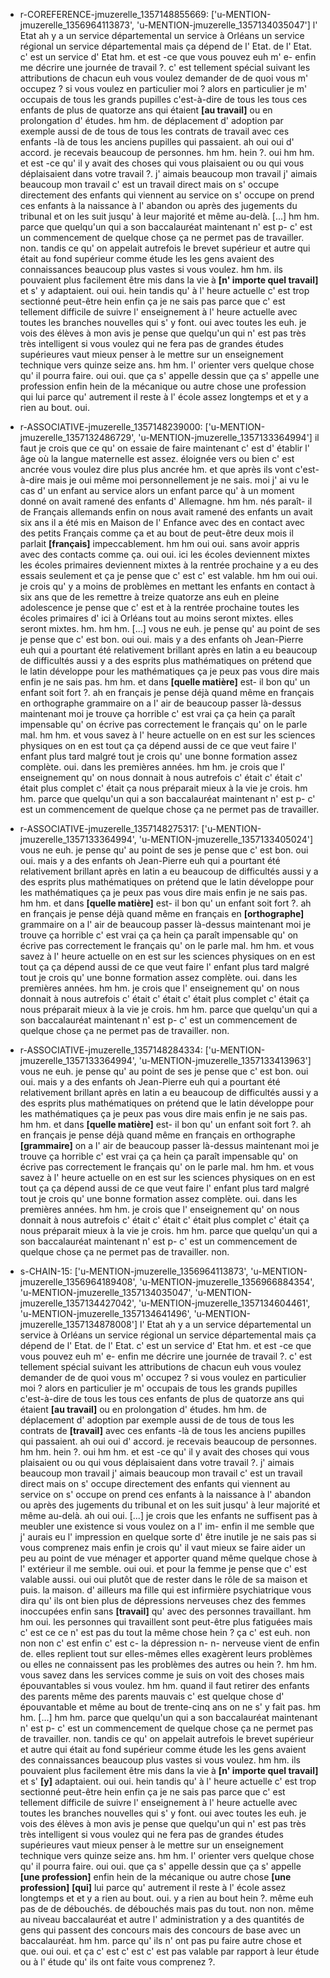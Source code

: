  * r-COREFERENCE-jmuzerelle_1357148855669: ['u-MENTION-jmuzerelle_1356964113873', 'u-MENTION-jmuzerelle_1357134035047']
	l' Etat ah y a un service départemental un service à Orléans un service régional un service départemental mais ça dépend de l' Etat.
	 de l' Etat.
	 c' est un service d' Etat hm.
	 et est -ce que vous pouvez euh m' e- enfin me décrire une journée de travail ?.
	 c' est tellement spécial suivant les attributions de chacun euh vous voulez demander de de quoi vous m' occupez ? si vous voulez en particulier moi ? alors en particulier je m' occupais de tous les grands pupilles c'est-à-dire de tous les tous ces enfants de plus de quatorze ans qui étaient **[au travail]** ou en prolongation d' études.
	 hm hm.
	 de déplacement d' adoption par exemple aussi de de tous de tous les contrats de travail avec ces enfants -là de tous les anciens pupilles qui passaient.
	 ah oui oui d' accord.
	 je recevais beaucoup de personnes.
	 hm hm.
	 hein ?.
	 oui hm hm.
	 et est -ce qu' il y avait des choses qui vous plaisaient ou ou qui vous déplaisaient dans votre travail ?.
	 j' aimais beaucoup mon travail j' aimais beaucoup mon travail c' est un travail direct mais on s' occupe directement des enfants qui viennent au service on s' occupe on prend ces enfants à la naissance à l' abandon ou après des jugements du tribunal et on les suit jusqu' à leur majorité et même au-delà.
	 [...] hm hm.
	 parce que quelqu'un qui a son baccalauréat maintenant n' est p- c' est un commencement de quelque chose ça ne permet pas de travailler.
	 non.
	 tandis ce qu' on appelait autrefois le brevet supérieur et autre qui était au fond supérieur comme étude les les gens avaient des connaissances beaucoup plus vastes si vous voulez.
	 hm hm.
	 ils pouvaient plus facilement être mis dans la vie à **[n' importe quel travail]** et s' y adaptaient.
	 oui oui.
	 hein tandis qu' à l' heure actuelle c' est trop sectionné peut-être hein enfin ça je ne sais pas parce que c' est tellement difficile de suivre l' enseignement à l' heure actuelle avec toutes les branches nouvelles qui s' y font.
	 oui avec toutes les euh.
	 je vois des élèves à mon avis je pense que quelqu'un qui n' est pas très très intelligent si vous voulez qui ne fera pas de grandes études supérieures vaut mieux penser à le mettre sur un enseignement technique vers quinze seize ans.
	 hm hm.
	 l' orienter vers quelque chose qu' il pourra faire.
	 oui oui.
	 que ça s' appelle dessin que ça s' appelle une profession enfin hein de la mécanique ou autre chose une profession qui lui parce qu' autrement il reste à l' école assez longtemps et et y a rien au bout.
	 oui.
	
 * r-ASSOCIATIVE-jmuzerelle_1357148239000: ['u-MENTION-jmuzerelle_1357132486729', 'u-MENTION-jmuzerelle_1357133364994']
	il faut je crois que ce qu' on essaie de faire maintenant c' est d' établir l' âge où la langue maternelle est assez.
	 éloignée vers ou bien c' est ancrée vous voulez dire plus plus ancrée hm.
	 et que après ils vont c'est-à-dire mais je oui même moi personnellement je ne sais.
	 moi j' ai vu le cas d' un enfant au service alors un enfant parce qu' à un moment donné on avait ramené des enfants d' Allemagne.
	 hm hm.
	 nés paraît- il de Français allemands enfin on nous avait ramené des enfants un avait six ans il a été mis en Maison de l' Enfance avec des en contact avec des petits Français comme ça et au bout de peut-être deux mois il parlait **[français]** impeccablement.
	 hm hm oui oui.
	 sans avoir appris avec des contacts comme ça.
	 oui oui.
	 ici les écoles deviennent mixtes les écoles primaires deviennent mixtes à la rentrée prochaine y a eu des essais seulement et ça je pense que c' est c' est valable.
	 hm hm oui oui.
	 je crois qu' y a moins de problèmes en mettant les enfants en contact à six ans que de les remettre à treize quatorze ans euh en pleine adolescence je pense que c' est et à la rentrée prochaine toutes les écoles primaires d' ici à Orléans tout au moins seront mixtes.
	 elles seront mixtes.
	 hm.
	 hm hm.
	 [...] vous ne euh.
	 je pense qu' au point de ses je pense que c' est bon.
	 oui oui.
	 mais y a des enfants oh Jean-Pierre euh qui a pourtant été relativement brillant après en latin a eu beaucoup de difficultés aussi y a des esprits plus mathématiques on prétend que le latin développe pour les mathématiques ça je peux pas vous dire mais enfin je ne sais pas.
	 hm hm.
	 et dans **[quelle matière]** est- il bon qu' un enfant soit fort ?.
	 ah en français je pense déjà quand même en français en orthographe grammaire on a l' air de beaucoup passer là-dessus maintenant moi je trouve ça horrible c' est vrai ça ça hein ça paraît impensable qu' on écrive pas correctement le français qu' on le parle mal.
	 hm hm.
	 et vous savez à l' heure actuelle on en est sur les sciences physiques on en est tout ça ça dépend aussi de ce que veut faire l' enfant plus tard malgré tout je crois qu' une bonne formation assez complète.
	 oui.
	 dans les premières années.
	 hm hm.
	 je crois que l' enseignement qu' on nous donnait à nous autrefois c' était c' était c' était plus complet c' était ça nous préparait mieux à la vie je crois.
	 hm hm.
	 parce que quelqu'un qui a son baccalauréat maintenant n' est p- c' est un commencement de quelque chose ça ne permet pas de travailler.
	
 * r-ASSOCIATIVE-jmuzerelle_1357148275317: ['u-MENTION-jmuzerelle_1357133364994', 'u-MENTION-jmuzerelle_1357133405024']
	vous ne euh.
	 je pense qu' au point de ses je pense que c' est bon.
	 oui oui.
	 mais y a des enfants oh Jean-Pierre euh qui a pourtant été relativement brillant après en latin a eu beaucoup de difficultés aussi y a des esprits plus mathématiques on prétend que le latin développe pour les mathématiques ça je peux pas vous dire mais enfin je ne sais pas.
	 hm hm.
	 et dans **[quelle matière]** est- il bon qu' un enfant soit fort ?.
	 ah en français je pense déjà quand même en français en **[orthographe]** grammaire on a l' air de beaucoup passer là-dessus maintenant moi je trouve ça horrible c' est vrai ça ça hein ça paraît impensable qu' on écrive pas correctement le français qu' on le parle mal.
	 hm hm.
	 et vous savez à l' heure actuelle on en est sur les sciences physiques on en est tout ça ça dépend aussi de ce que veut faire l' enfant plus tard malgré tout je crois qu' une bonne formation assez complète.
	 oui.
	 dans les premières années.
	 hm hm.
	 je crois que l' enseignement qu' on nous donnait à nous autrefois c' était c' était c' était plus complet c' était ça nous préparait mieux à la vie je crois.
	 hm hm.
	 parce que quelqu'un qui a son baccalauréat maintenant n' est p- c' est un commencement de quelque chose ça ne permet pas de travailler.
	 non.
	
 * r-ASSOCIATIVE-jmuzerelle_1357148284334: ['u-MENTION-jmuzerelle_1357133364994', 'u-MENTION-jmuzerelle_1357133413963']
	vous ne euh.
	 je pense qu' au point de ses je pense que c' est bon.
	 oui oui.
	 mais y a des enfants oh Jean-Pierre euh qui a pourtant été relativement brillant après en latin a eu beaucoup de difficultés aussi y a des esprits plus mathématiques on prétend que le latin développe pour les mathématiques ça je peux pas vous dire mais enfin je ne sais pas.
	 hm hm.
	 et dans **[quelle matière]** est- il bon qu' un enfant soit fort ?.
	 ah en français je pense déjà quand même en français en orthographe **[grammaire]** on a l' air de beaucoup passer là-dessus maintenant moi je trouve ça horrible c' est vrai ça ça hein ça paraît impensable qu' on écrive pas correctement le français qu' on le parle mal.
	 hm hm.
	 et vous savez à l' heure actuelle on en est sur les sciences physiques on en est tout ça ça dépend aussi de ce que veut faire l' enfant plus tard malgré tout je crois qu' une bonne formation assez complète.
	 oui.
	 dans les premières années.
	 hm hm.
	 je crois que l' enseignement qu' on nous donnait à nous autrefois c' était c' était c' était plus complet c' était ça nous préparait mieux à la vie je crois.
	 hm hm.
	 parce que quelqu'un qui a son baccalauréat maintenant n' est p- c' est un commencement de quelque chose ça ne permet pas de travailler.
	 non.
	
 * s-CHAIN-15: ['u-MENTION-jmuzerelle_1356964113873', 'u-MENTION-jmuzerelle_1356964189408', 'u-MENTION-jmuzerelle_1356966884354', 'u-MENTION-jmuzerelle_1357134035047', 'u-MENTION-jmuzerelle_1357134427042', 'u-MENTION-jmuzerelle_1357134604461', 'u-MENTION-jmuzerelle_1357134641496', 'u-MENTION-jmuzerelle_1357134878008']
	l' Etat ah y a un service départemental un service à Orléans un service régional un service départemental mais ça dépend de l' Etat.
	 de l' Etat.
	 c' est un service d' Etat hm.
	 et est -ce que vous pouvez euh m' e- enfin me décrire une journée de travail ?.
	 c' est tellement spécial suivant les attributions de chacun euh vous voulez demander de de quoi vous m' occupez ? si vous voulez en particulier moi ? alors en particulier je m' occupais de tous les grands pupilles c'est-à-dire de tous les tous ces enfants de plus de quatorze ans qui étaient **[au travail]** ou en prolongation d' études.
	 hm hm.
	 de déplacement d' adoption par exemple aussi de de tous de tous les contrats de **[travail]** avec ces enfants -là de tous les anciens pupilles qui passaient.
	 ah oui oui d' accord.
	 je recevais beaucoup de personnes.
	 hm hm.
	 hein ?.
	 oui hm hm.
	 et est -ce qu' il y avait des choses qui vous plaisaient ou ou qui vous déplaisaient dans votre travail ?.
	 j' aimais beaucoup mon travail j' aimais beaucoup mon travail c' est un travail direct mais on s' occupe directement des enfants qui viennent au service on s' occupe on prend ces enfants à la naissance à l' abandon ou après des jugements du tribunal et on les suit jusqu' à leur majorité et même au-delà.
	 ah oui oui.
	 [...] je crois que les enfants ne suffisent pas à meubler une existence si vous voulez on a l' im- enfin il me semble que j' aurais eu l' impression en quelque sorte d' être inutile je ne sais pas si vous comprenez mais enfin je crois qu' il vaut mieux se faire aider un peu au point de vue ménager et apporter quand même quelque chose à l' extérieur il me semble.
	 oui oui.
	 et pour la femme je pense que c' est valable aussi.
	 oui oui plutôt que de rester dans le rôle de sa maison et puis.
	 la maison.
	 d' ailleurs ma fille qui est infirmière psychiatrique vous dira qu' ils ont bien plus de dépressions nerveuses chez des femmes inoccupées enfin sans **[travail]** qu' avec des personnes travaillant.
	 hm hm oui.
	 les personnes qui travaillent sont peut-être plus fatiguées mais c' est ce ce n' est pas du tout la même chose hein ? ça c' est euh.
	 non non non c' est enfin c' est c- la dépression n- n- nerveuse vient de enfin de.
	 elles replient tout sur elles-mêmes elles exagèrent leurs problèmes ou elles ne connaissent pas les problèmes des autres ou hein ?.
	 hm hm.
	 vous savez dans les services comme je suis on voit des choses mais épouvantables si vous voulez.
	 hm hm.
	 quand il faut retirer des enfants des parents même des parents mauvais c' est quelque chose d' épouvantable et même au bout de trente-cinq ans on ne s' y fait pas.
	 hm hm.
	 [...] hm hm.
	 parce que quelqu'un qui a son baccalauréat maintenant n' est p- c' est un commencement de quelque chose ça ne permet pas de travailler.
	 non.
	 tandis ce qu' on appelait autrefois le brevet supérieur et autre qui était au fond supérieur comme étude les les gens avaient des connaissances beaucoup plus vastes si vous voulez.
	 hm hm.
	 ils pouvaient plus facilement être mis dans la vie à **[n' importe quel travail]** et s' **[y]** adaptaient.
	 oui oui.
	 hein tandis qu' à l' heure actuelle c' est trop sectionné peut-être hein enfin ça je ne sais pas parce que c' est tellement difficile de suivre l' enseignement à l' heure actuelle avec toutes les branches nouvelles qui s' y font.
	 oui avec toutes les euh.
	 je vois des élèves à mon avis je pense que quelqu'un qui n' est pas très très intelligent si vous voulez qui ne fera pas de grandes études supérieures vaut mieux penser à le mettre sur un enseignement technique vers quinze seize ans.
	 hm hm.
	 l' orienter vers quelque chose qu' il pourra faire.
	 oui oui.
	 que ça s' appelle dessin que ça s' appelle **[une profession]** enfin hein de la mécanique ou autre chose **[une profession]** **[qui]** lui parce qu' autrement il reste à l' école assez longtemps et et y a rien au bout.
	 oui.
	 y a rien au bout hein ?.
	 même euh pas de de débouchés.
	 de débouchés mais pas du tout.
	 non non.
	 même au niveau baccalauréat et autre l' administration y a des quantités de gens qui passent des concours mais des concours de base avec un baccalauréat.
	 hm hm.
	 parce qu' ils n' ont pas pu faire autre chose et que.
	 oui oui.
	 et ça c' est c' est c' est pas valable par rapport à leur étude ou à l' étude qu' ils ont faite vous comprenez ?.
	
